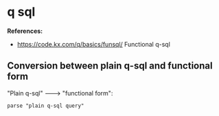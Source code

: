 # q sql

**References:**
- https://code.kx.com/q/basics/funsql/ Functional q-sql


## Conversion between plain q-sql and functional form

"Plain q-sql" ---> "functional form":

~~~~
parse "plain q-sql query"
~~~~


